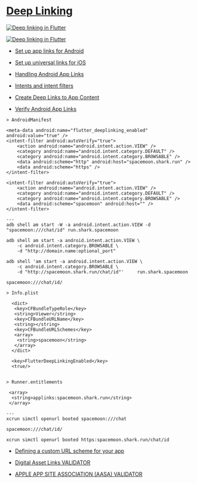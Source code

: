 # [Deep Linking](https://docs.flutter.dev/ui/navigation/deep-linking)

[![Deep linking in Flutter](https://i.ytimg.com/vi_webp/KNAb2XL7k2g/sddefault.webp)](https://www.youtube.com/watch?v=KNAb2XL7k2g)

[![Deep linking in Flutter](https://i.ytimg.com/vi_webp/6RxuDcs6jVw/sddefault.webp)](https://www.youtube.com/watch?v=6RxuDcs6jVw)

* [Set up app links for Android](https://docs.flutter.dev/cookbook/navigation/set-up-app-links)

* [Set up universal links for iOS](https://docs.flutter.dev/cookbook/navigation/set-up-universal-links)

* [Handling Android App Links](https://developer.android.com/training/app-links)

* [Intents and intent filters](https://developer.android.com/guide/components/intents-filters)

* [Create Deep Links to App Content](https://developer.android.com/training/app-links/deep-linking)

* [Verify Android App Links](https://developer.android.com/training/app-links/verify-android-applinks)

```android
> AndroidManifest

<meta-data android:name="flutter_deeplinking_enabled" android:value="true" />
<intent-filter android:autoVerify="true">
    <action android:name="android.intent.action.VIEW" />
    <category android:name="android.intent.category.DEFAULT" />
    <category android:name="android.intent.category.BROWSABLE" />
    <data android:scheme="http" android:host="spacemoon.shark.run" />
    <data android:scheme="https" />
</intent-filter>

<intent-filter android:autoVerify="true">
    <action android:name="android.intent.action.VIEW" />
    <category android:name="android.intent.category.DEFAULT" />
    <category android:name="android.intent.category.BROWSABLE" />
    <data android:scheme="spacemoon" android:host="" />
</intent-filter>

---
adb shell am start -W -a android.intent.action.VIEW -d "spacemoon:///chat/id" run.shark.spacemoon

adb shell am start -a android.intent.action.VIEW \
    -c android.intent.category.BROWSABLE \
    -d "http://domain.name:optional_port"

adb shell 'am start -a android.intent.action.VIEW \
    -c android.intent.category.BROWSABLE \
    -d "http://spacemoon.shark.run/chat/id"'     run.shark.spacemoon

spacemoon:///chat/id/
```

```ios
> Info.plist

  <dict>
   <key>CFBundleTypeRole</key>
   <string>Viewer</string>
   <key>CFBundleURLName</key>
   <string></string>
   <key>CFBundleURLSchemes</key>
   <array>
    <string>spacemoon</string>
   </array>
  </dict>

  <key>FlutterDeepLinkingEnabled</key>
  <true/>


> Runner.entitlements

 <array>
  <string>applinks:spacemoon.shark.run</string>
 </array>

---
xcrun simctl openurl booted spacemoon:///chat

spacemoon:///chat/id/

xcrun simctl openurl booted https:spacemoon.shark.run/chat/id
```

* [Defining a custom URL scheme for your app](https://developer.apple.com/documentation/xcode/defining-a-custom-url-scheme-for-your-app)

* [Digital Asset Links VALIDATOR](https://developers.google.com/digital-asset-links/tools/generator)
* [APPLE APP SITE ASSOCIATION (AASA) VALIDATOR](https://branch.io/resources/aasa-validator/)
